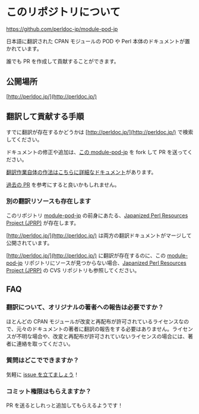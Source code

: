 # このリポジトリについて

<https://github.com/perldoc-jp/module-pod-jp>

日本語に翻訳された CPAN モジュールの POD や Perl 本体のドキュメントが置かれています。

誰でも PR を作成して貢献することができます。

## 公開場所

[http://perldoc.jp/](http://perldoc.jp/)

## 翻訳して貢献する手順

すでに翻訳が存在するかどうかは [http://perldoc.jp/](http://perldoc.jp/) で検索してください。

ドキュメントの修正や追加は、[この module-pod-jp](https://github.com/perldoc-jp/module-pod-jp) を fork して PR を送ってください。

[翻訳作業自体の作法はこちらに詳細なドキュメント](http://perldoc.jp/manners)があります。

[過去の PR](https://github.com/perldoc-jp/module-pod-jp/pulls?q=is%3Apr+is%3Aclosed) を参考にすると良いかもしれません。

### 別の翻訳リソースも存在します

このリポジトリ [module-pod-jp](https://github.com/perldoc-jp/module-pod-jp) の前身にあたる、[Japanized Perl Resources Project (JPRP)](https://perldocjp.osdn.jp/) が存在します。

[http://perldoc.jp/](http://perldoc.jp/) は両方の翻訳ドキュメントがマージして公開されています。

[http://perldoc.jp/](http://perldoc.jp/) に翻訳が存在するのに、この [module-pod-jp](https://github.com/perldoc-jp/module-pod-jp) リポジトリにソースが見つからない場合、[Japanized Perl Resources Project (JPRP)](https://perldocjp.osdn.jp/) の CVS リポジトリも参照してください。

## FAQ

### 翻訳について、オリジナルの著者への報告は必要ですか？

ほとんどの CPAN モジュールが改変と再配布が許可されているライセンスなので、元々のドキュメントの著者に翻訳の報告をする必要はありません。ライセンスが不明な場合や、改変と再配布が許可されていないライセンスの場合には、著者に連絡を取ってください。

### 質問はどこでできますか？

気軽に [issue を立てましょう](https://github.com/jpa-perl/wg-perl-document/issues/new)！

### コミット権限はもらえますか？

PR を送るとしれっと追加してもらえるようです！
